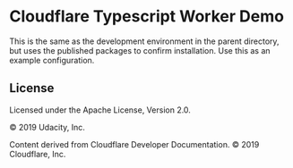 # Cloudflare Typescript Worker Demo

This is the same as the development environment in the parent directory, but
uses the published packages to confirm installation. Use this as an example
configuration.

## License

Licensed under the Apache License, Version 2.0.

© 2019 Udacity, Inc.

Content derived from Cloudflare Developer Documentation. © 2019 Cloudflare, Inc.
